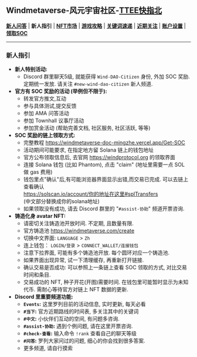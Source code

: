 ## Windmetaverse-风元宇宙社区-[TTEE快指北](Readme.md)

[**新人问答**](新人问答.md) | **新人指引** | [**NFT市场**](NFT市场.md) | [**游戏攻略**](游戏攻略.md) | [**关键词速递**](关键词速递.md) | [**近期关注**](近期关注.md) | [**账户设置**](账户设置.md) | [**领取SOC**](领取SOC.md)

---

### 新人指引

- **新人特别活动:**
  - Discord 群里聊天5级, 就能获得 `Wind-DAO-Citizen` 身份, 外加 SOC 奖励. 定期统一发放. 请关注 `#new-wind-dao-citizen` 新人频道.
- **官方有 SOC 奖励的活动 (举例但不限于):**
  - 转发官方推文,互动
  - 参与具体测试,提交反馈
  - 参加 AMA 问答活动
  - 参加 Townhall 议事厅活动
  - 参加赏金活动 (帮助完善文档, 社区服务, 社区活跃, 等等)
- **SOC 奖励的链上领取方式:**
  - 完整教程 https://windmetaverse-doc-mingzhe.vercel.app/Get-SOC
  - 活动期间可能要求, 在指定地方留 Solana 链上的钱包地址
  - 官方公布领取信息后, 去官网 https://windprotocol.org 的领取界面
  - 连接 Solana 钱包 (比如 Phantom), 点击 "claim" (地址里需要一点 SOL 做 gas 费用)
  - 钱包里点"确认"后,有可能浏览器界面显示出错,而交易已完成. 可以去链上查看确认<br>
  https://solscan.io/account/你的地址在这里#splTransfers<br>(中文部分替换成你的solana地址)
  - 如果领取没有成功, 请去 Discord 群里的 "`#assist-协助`" 频道开票咨询.
- **铸造化身 avatar NFT:**
  - 请密切关注铸造池开放时间. 不定期, 且数量有限.
  - 官方铸造池 https://windmetaverse.com/create 
  - 切换中文界面: `LANGUAGE` > `Zh`
  - 连上钱包： `LOGIN/登录`  >  `CONNECT_WALLET/连接钱包`
  - 注意下拉界面, 可能有多个铸造池开放. 每个圆环对应一个铸造池.
  - 如果界面出现异常, 试一下清理缓存, 再重新打开链接.
  - 确认交易是否成功: 可以参照上一条链上查看 SOC 领取的方式, 对比交易时间和条目.
  - 交易成功的 NFT, 种子开花(开图)需要时间. 在钱包里可能暂时显示为未知代币. 需耐心等待官方对链上 NFT 数据的更新.
- **Discord 里重要频道功能:**
  - **`Events`:** 这里罗列目前的活动信息, 实时更新, 每天必看
  - **`#当下`:** 官方近期路线的时间表, 多关注其中的关键词
  - **`#中文`:** 小伙伴们互动的空间, 有问题多咨询.
  - **`#assist-协助`:** 遇到个例问题, 请在这里开票咨询.
  - **`#check-查看`:** 输入命令 `!rank` 查看自己的聊天等级
  - **`#问答`:** 罗列大家问过的问题, 细心的你会找到很多答案.
  - 更多频道, 请自行摸索
